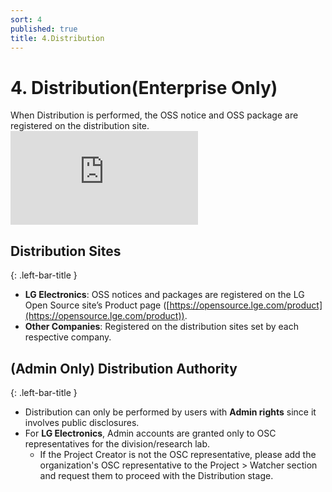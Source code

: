 ```yaml
---
sort: 4 
published: true
title: 4.Distribution
---
```


# 4. Distribution(Enterprise Only)
<div class="note">
When Distribution is performed, the OSS notice and OSS package are registered on the distribution site.  
</div> 

<div class="youtube-container">
<iframe src="https://www.youtube.com/embed/skip2wLoD90" title="OSS Package & OSS Notice 배포" frameborder="0" allow="accelerometer; autoplay; clipboard-write; encrypted-media; gyroscope; picture-in-picture" allowfullscreen></iframe>
</div>

 

## Distribution Sites
{: .left-bar-title }
- **LG Electronics**: OSS notices and packages are registered on the LG Open Source site’s Product page ([https://opensource.lge.com/product](https://opensource.lge.com/product)).
- **Other Companies**: Registered on the distribution sites set by each respective company.

## (Admin Only) Distribution Authority
{: .left-bar-title }
- Distribution can only be performed by users with **Admin rights** since it involves public disclosures.  
- For **LG Electronics**, Admin accounts are granted only to OSC representatives for the division/research lab.  
    - If the Project Creator is not the OSC representative, please add the organization's OSC representative to the Project > Watcher section and request them to proceed with the Distribution stage.  
 